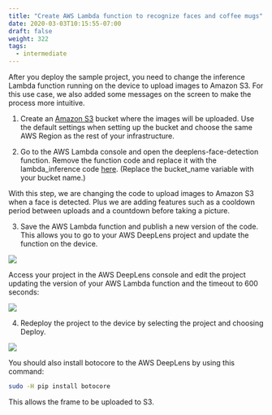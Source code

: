 ```yaml
---
title: "Create AWS Lambda function to recognize faces and coffee mugs"
date: 2020-03-03T10:15:55-07:00
draft: false
weight: 322
tags: 
  - intermediate
---
```

After you deploy the sample project, you need to change the inference Lambda function running on the device to upload images to Amazon S3. For this use case, we also added some messages on the screen to make the process more intuitive.

1. Create an [Amazon S3](https://console.aws.amazon.com/s3/home) bucket where the images will be uploaded. Use the default settings when setting up the bucket and choose the same AWS Region as the rest of your infrastructure.

2. Go to the AWS Lambda console and open the deeplens-face-detection function. Remove the function code and replace it with the lambda_inference code [here](https://github.com/aws-samples/aws-deeplens-coffee-leaderboard/blob/master/deeplens_inference_function.py). (Replace the bucket_name variable with your bucket name.)

With this step, we are changing the code to upload images to Amazon S3 when a face is detected. Plus we are adding features such as a cooldown period between uploads and a countdown before taking a picture.

3. Save the AWS Lambda function and publish a new version of the code. This allows you to go to your AWS DeepLens project and update the function on the device.

![](/images/040_track_coffee_consumption/042_create_aws_lambda/coffee-counter-6.gif)

Access your project in the AWS DeepLens console and edit the project updating the version of your AWS Lambda function and the timeout to 600 seconds:

![](/images/040_track_coffee_consumption/042_create_aws_lambda/coffee-counter-7.gif)

4) Redeploy the project to the device by selecting the project and choosing Deploy.

![](/images/040_track_coffee_consumption/042_create_aws_lambda/coffee-counter-8.gif)

You should also install botocore to the AWS DeepLens by using this command:

```bash
sudo -H pip install botocore
```
This allows the frame to be uploaded to S3.


